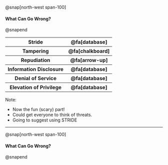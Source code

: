 @snap[north-west span-100]
#### What Can Go Wrong?
@snapend

<table>
  <tr class="fragment">
    <th><b>S</b>tride</th>
    <th>@fa[database]</th>
  </tr>
  <tr class="fragment">
    <th><b>T</b>ampering</th>
    <th>@fa[chalkboard]</th>
  </tr>
    <tr class="fragment">
    <th><b>R</b>epudiation</th>
    <th>@fa[arrow-up]</th>
  </tr>
    <tr class="fragment">
    <th><b>I</b>nformation Disclosure</th>
    <th>@fa[database]</th>
  </tr>
    <tr class="fragment">
    <th><b>D</b>enial of Service</th>
    <th>@fa[database]</th>
  </tr>
    <tr class="fragment">
    <th><b>E</b>levation of Privilege</th>
    <th>@fa[database]</th>
  </tr>
</table>

Note:
- Now the fun (scary) part!
- Could get everyone to think of threats.
- Going to suggest using STRIDE

---

@snap[north-west span-100]
#### What Can Go Wrong?
@snapend


